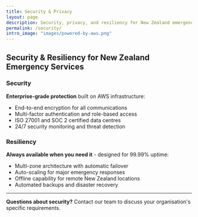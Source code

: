 ```yaml
---
title: Security & Privacy
layout: page
description: Security, privacy, and resiliency for New Zealand emergency services
permalink: /security/
intro_image: "images/powered-by-aws.png"
---
```


## Security & Resiliency for New Zealand Emergency Services

### Security
**Enterprise-grade protection** built on AWS infrastructure:
- End-to-end encryption for all communications
- Multi-factor authentication and role-based access
- ISO 27001 and SOC 2 certified data centres
- 24/7 security monitoring and threat detection

### Resiliency
**Always available when you need it** - designed for 99.99% uptime:
- Multi-zone architecture with automatic failover
- Auto-scaling for major emergency responses
- Offline capability for remote New Zealand locations
- Automated backups and disaster recovery

---

**Questions about security?** Contact our team to discuss your organisation's specific requirements.
